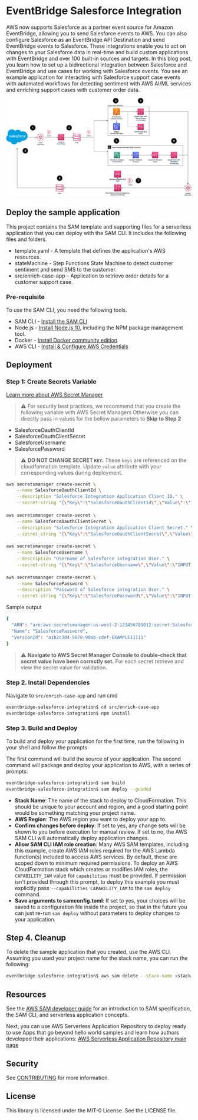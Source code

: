 # EventBridge Salesforce Integration

AWS now supports Salesforce as a partner event source for Amazon EventBridge, allowing you to send Salesforce events to AWS. You can also configure Salesforce as an EventBridge API Destination and send EventBridge events to Salesforce. These integrations enable you to act on changes to your Salesforce data in real-time and build custom applications with EventBridge and over 100 built-in sources and targets.
In this blog post, you learn how to set up a bidirectional integration between Salesforce and EventBridge and use cases for working with Salesforce events. You see an example application for interacting with Salesforce support case events with automated workflows for detecting sentiment with AWS AI/ML services and enriching support cases with customer order data.

![Architecture](Salesforce-EventBridge-Integration.png)

## Deploy the sample application

This project contains the SAM template and supporting files for a serverless application that you can deploy with the SAM CLI. It includes the following files and folders.

- template.yaml - A template that defines the application's AWS resources.
- stateMachine - Step Functions State Machine to detect customer sentiment and send SMS to the customer.
- src/enrich-case-app - Application to retrieve order details for a customer support case.

### Pre-requisite
To use the SAM CLI, you need the following tools.

* SAM CLI - [Install the SAM CLI](https://docs.aws.amazon.com/serverless-application-model/latest/developerguide/serverless-sam-cli-install.html)
* Node.js - [Install Node.js 10](https://nodejs.org/en/), including the NPM package management tool.
* Docker - [Install Docker community edition](https://hub.docker.com/search/?type=edition&offering=community)
* AWS CLI - [Install & Configure AWS Credentials](https://docs.aws.amazon.com/cli/latest/userguide/cli-chap-configure.html)

## Deployment

### Step 1: Create Secrets Variable
[Learn more about AWS Secret Manager](https://docs.aws.amazon.com/secretsmanager/latest/userguide/managing-secrets.html)
> :warning: For security best practices, we recommend that you create the following variable with AWS Secret Managers 
> Otherwise you can directly pass in values for the bellow parameters to **Skip to Step 2**
- SalesforceOauthClientId
- SalesforceOauthClientSecret
- SalesforceUsername
- SalesforcePassword

> :warning: **DO NOT CHANGE SECRET `KEY`.** 
> These `keys` are referenced on the cloudformation template. Update `value` attribute with your corresponding values during deployment.

```bash
aws secretsmanager create-secret \
    --name SalesforceOauthClientId \
    --description "Salesforce Integration Application Client ID." \
    --secret-string "{\"Key\":\"SalesforceOauthClientId\",\"Value\":\"INPUT VALUE HERE\"}"
    
aws secretsmanager create-secret \
    --name SalesforceOauthClientSecret \
    --description "Salesforce Integration Application Client Secret." \
    --secret-string "{\"Key\":\"SalesforceOauthClientSecret\",\"Value\":\"INPUT VALUE HERE\"}"
    
aws secretsmanager create-secret \
    --name SalesforceUsername \
    --description "Username of Salesforce integration User." \
    --secret-string "{\"Key\":\"SalesforceUsername\",\"Value\":\"INPUT VALUE HERE\"}"
    
aws secretsmanager create-secret \
    --name SalesforcePassword \
    --description "Password of Salesforce integration User." \
    --secret-string "{\"Key\":\"SalesforcePassword\",\"Value\":\"INPUT VALUE HERE\"}"
```

Sample output 
```bash
{
  "ARN": "arn:aws:secretsmanager:us-west-2:123456789012:secret:SalesforcePassword-a1b2c3",
  "Name": "SalesforcePassword",
  "VersionId": "a1b2c3d4-5678-90ab-cdef-EXAMPLE11111"
}
```

> :warning: **Navigate to AWS Secret Manager Console to double-check that secret value have been correctly set.**
> For each secret retrieve and view the secret value for validation.

### Step 2. Install Dependencies
Navigate to `src/enrich-case-app` and run cmd

```bash
eventbridge-salesforce-integration$ cd src/enrich-case-app
eventbridge-salesforce-integration$ npm install
```

### Step 3. Build and Deploy
To build and deploy your application for the first time, run the following in your shell and follow the prompts

The first command will build the source of your application. The second command will package and deploy your application to AWS, with a series of prompts:

```bash
eventbridge-salesforce-integration$ sam build
eventbridge-salesforce-integration$ sam deploy --guided
```

* **Stack Name**: The name of the stack to deploy to CloudFormation. This should be unique to your account and region, and a good starting point would be something matching your project name.
* **AWS Region**: The AWS region you want to deploy your app to.
* **Confirm changes before deploy**: If set to yes, any change sets will be shown to you before execution for manual review. If set to no, the AWS SAM CLI will automatically deploy application changes.
* **Allow SAM CLI IAM role creation**: Many AWS SAM templates, including this example, create AWS IAM roles required for the AWS Lambda function(s) included to access AWS services. By default, these are scoped down to minimum required permissions. To deploy an AWS CloudFormation stack which creates or modifies IAM roles, the `CAPABILITY_IAM` value for `capabilities` must be provided. If permission isn't provided through this prompt, to deploy this example you must explicitly pass `--capabilities CAPABILITY_IAM` to the `sam deploy` command.
* **Save arguments to samconfig.toml**: If set to yes, your choices will be saved to a configuration file inside the project, so that in the future you can just re-run `sam deploy` without parameters to deploy changes to your application.

## Step 4. Cleanup

To delete the sample application that you created, use the AWS CLI. Assuming you used your project name for the stack name, you can run the following:

```bash
eventbridge-salesforce-integration$ aws sam delete --stack-name <stack name>
```

## Resources

See the [AWS SAM developer guide](https://docs.aws.amazon.com/serverless-application-model/latest/developerguide/what-is-sam.html) for an introduction to SAM specification, the SAM CLI, and serverless application concepts.

Next, you can use AWS Serverless Application Repository to deploy ready to use Apps that go beyond hello world samples and learn how authors developed their applications: [AWS Serverless Application Repository main page](https://aws.amazon.com/serverless/serverlessrepo/)

## Security

See [CONTRIBUTING](CONTRIBUTING.md#security-issue-notifications) for more information.

## License

This library is licensed under the MIT-0 License. See the LICENSE file.